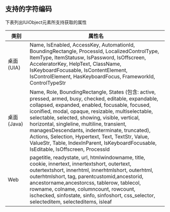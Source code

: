 
## 支持的字符编码

下表列出IUiObject元素所支持获取的属性

| 类别 | 属性名 |
| --- | ---|
| <div style="width:40pt">桌面 <br>(UIA)</div> |Name, IsEnabled, AccessKey, AutomationId, BoundingRectangle,  ProcessId, LocalizedControlType, ItemType, ItemStatusw, IsPassword, IsOffscreen, AcceleratorKey, HelpText, ClassName, IsKeyboardFocusable, IsContentElement, IsControlElement, HasKeyboardFocus, FrameworkId, ControlTypeStr |
| 桌面<br>(Java)|Name, Role, BoundingRectangle, States (包含: active, pressed, armed, busy, checked, editable, expandable, collapsed, expanded, enabled, focusable, focused, iconified, modal, opaque, resizable, multiselectable, selectable, selected, showing, visible, vertical, horizontal, singleline, multiline, transient, managesDescendants, indenterminate, truncated), Actions, Selection, Hypertext, Text, TextStr, Value, ValueStr, Table, IndexInParent, IsKeyboardFocusable, IsEditable, IsOffscreen, ProcessId |
| Web |pagetitle, readystate, url, htmlwindowname, title, cookie, innertext, innertextshort, outertext, outertextshort, innerhtml, innerhtmlshort, outerhtml, outerhtmlshort, tag, parentcustomid,ancestorid, ancestorname,ancestorcss, tablerow, tablecol, rowname, colname, columncount, rowcount, ischecked, sinfostate, sinfo, sinfoshort, css_selector, selecteditem, selecteditems, isleaf|
